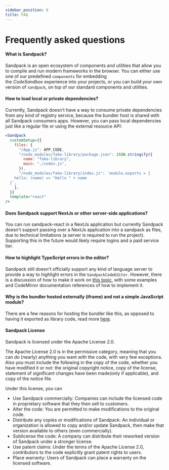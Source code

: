 ```yaml
---
sidebar_position: 6
title: FAQ
---
```


# Frequently asked questions

#### What is Sandpack?

Sandpack is an open ecosystem of components and utilities that allow you to compile and run modern frameworks in the browser. You can either use one of our predefined `components` for embedding the *CodeSandbox* experience into your projects, or you can build your own version of `sandpack`, on top of our standard components and utilities.

#### How to load local or private dependencies?

Currently, Sandpack doesn’t have a way to consume private dependencies from any kind of registry service, because the bundler host is shared with all Sandpack consumers apps. However, you can pass local dependencies just like a regular file or using the external resource API:

```jsx
<Sandpack
  customSetup={{
    files: {
      "/App.js": APP_CODE,
      "/node_modules/fake-library/package.json": JSON.stringify({
        name: "fake-library",
        main: "./index.js",
      }),
      "/node_modules/fake-library/index.js": `module.exports = {
    hello: (name) => "Hello " + name
  }`,
    },
  }}
  template="react"
/>
```

#### Does Sandpack support NextJs or other server-side applications?

You can run sandpack-react in a NextJs application but currently Sandpack doesn't support passing over a NextJs application into a sandpack as files, due to technical limitations (a server is required to run the project). Supporting this in the future would likely require logins and a paid service tier.

#### How to highlight TypeScript errors in the editor?

Sandpack still doesn't officially support any kind of language server to provide a way to highlight errors in the `SandpackCodeEditor`. However, there is a discussion of how to make it work on [this topic](https://github.com/codesandbox/sandpack/discussions/237), with some examples and CodeMirror documentation references of how to implement it.

#### Why is the bundler hosted externally (iframe) and not a simple JavaScript module?

There are a few reasons for hosting the bundler like this, as opposed to having it exported as library code, read more [here](/advanced-usage/client#why).

#### Sandpack License

Sandpack is licensed under the Apache License 2.0.

The Apache License 2.0 is in the permissive category, meaning that you can do (nearly) anything you want with the code, with very few exceptions. Also you must include the following in the copy of the code, whether you have modified it or not: the original copyright notice, copy of the license, statement of significant changes have been made(only if applicable), and copy of the notice file.

Under this license, you can

- Use Sandpack commercially: Companies can include the licensed code in proprietary software that they then sell to customers.
- Alter the code: You are permitted to make modifications to the original code.
- Distribute any copies or modifications of Sandpack: An individual or organization is allowed to copy and/or update Sandpack, then make that version available to others (even commercially).
- Sublicense the code: A company can distribute their reworked version of Sandpack under a stronger license.
- Use patent claims: Under the terms of the Apache License 2.0, contributors to the code explicitly grant patent rights to users.
- Place warranty: Users of Sandpack can place a warranty on the licensed software.
